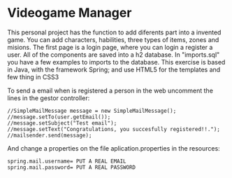 # Videogame Manager

This personal project has the function to add diferents part into a 
invented game. You can add characters, habilities, three types of items, zones and misions.
The first page is a login page, where you can login a register a user. All of the components 
are saved into a h2 database. In "imports.sql" you have a few examples to imports to the database.
This exercise is based in Java, with the framework Spring; and use HTML5 for the templates and few 
thing in CSS3





To send a email when is registered a person in the web uncomment the lines in the gestor controller:


    //SimpleMailMessage message = new SimpleMailMessage();
    //message.setTo(user.getEmail());
    //message.setSubject("Test email");
    //message.setText("Congratulations, you succesfully registered!!.");
    //mailsender.send(message);




And change a properties on the file aplication.properties in the resources:


    spring.mail.username= PUT A REAL EMAIL
    spring.mail.password= PUT A REAL PASSWORD 
